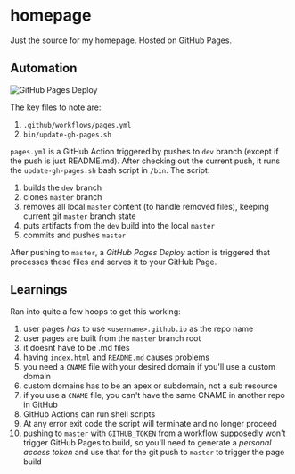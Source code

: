# homepage

Just the source for my homepage. Hosted on GitHub Pages.

## Automation

![GitHub Pages Deploy](https://github.com/tehdarthvid/tehdarthvid.github.io/workflows/GitHub%20Pages%20Deploy/badge.svg)

The key files to note are:

1. `.github/workflows/pages.yml`
1. `bin/update-gh-pages.sh`

`pages.yml` is a GitHub Action triggered by pushes to `dev` branch (except if the push is just README.md). After checking out the current push, it runs the `update-gh-pages.sh` bash script in `/bin`. The script:

1. builds the `dev` branch
1. clones `master` branch
1. removes all local `master` content (to handle removed files), keeping current git `master` branch state
1. puts artifacts from the `dev` build into the local `master`
1. commits and pushes `master`

After pushing to `master`, a _GitHub Pages Deploy_ action is triggered that processes these files and serves it to your GitHub Page.

## Learnings

Ran into quite a few hoops to get this working:

1. user pages _has_ to use `<username>.github.io` as the repo name
1. user pages are built from the `master` branch root
1. it doesnt have to be .md files
1. having `index.html` and `README.md` causes problems
1. you need a `CNAME` file with your desired domain if you'll use a custom domain
1. custom domains has to be an apex or subdomain, not a sub resource
1. if you use a `CNAME` file, you can't have the same CNAME in another repo in GitHub
1. GitHub Actions can run shell scripts
1. At any error exit code the script will terminate and no longer proceed
1. pushing to `master` with `GITHUB_TOKEN` from a workflow supposedly won't trigger GitHub Pages to build, so you'll need to generate a _personal access token_ and use that for the git push to `master` to trigger the page build
